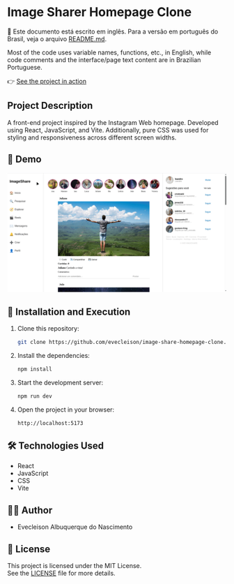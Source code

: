# Image Sharer Homepage Clone

📌 Este documento está escrito em inglês. Para a versão em português do Brasil, veja o arquivo [README.md](./README.md).

Most of the code uses variable names, functions, etc., in English, while code comments and the interface/page text content are in Brazilian Portuguese.

👉  [See the project in action](https://evecleison.github.io/image-share-homepage-clone/)

## Project Description

A front-end project inspired by the Instagram Web homepage. Developed using React, JavaScript, and Vite. Additionally, pure CSS was used for styling and responsiveness across different screen widths.

## 🎥 Demo

![App Demo](./public/homepage.gif)

## 🔧 Installation and Execution

1. Clone this repository:
    ```bash
    git clone https://github.com/evecleison/image-share-homepage-clone.git
    ```
2. Install the dependencies:
    ```bash
    npm install
    ```
3. Start the development server:
    ```bash
    npm run dev
    ```
4. Open the project in your browser:
    ```bash
    http://localhost:5173
    ```

## 🛠️ Technologies Used

- React  
- JavaScript  
- CSS  
- Vite

## 👨‍💻 Author

- Evecleison Albuquerque do Nascimento

## 📄 License

This project is licensed under the MIT License.  
See the [LICENSE](./LICENSE) file for more details.

